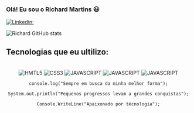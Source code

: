 ### Olá! Eu sou o Richard Martins 😃

[![Linkedin: ](https://img.shields.io/badge/LinkedIn-0077B5?style=for-the-badge&logo=linkedin&logoColor=white)](https://www.linkedin.com/in/richard-henrique-625281309/)



![Richard GitHub stats](https://github-readme-stats.vercel.app/api?username=Richardhmcosta&show_icons=true&theme=radical)

## Tecnologias que eu ultilizo:

<div style="text-align: center;">
    <div style="display: inline-block;"><br/>
        <img align = "center" alt="HMTL5" src="https://img.shields.io/badge/HTML5-E34F26?style=for-the-badge&logo=html5&logoColor=white" />
        <img align = "center" alt="CSS3" src="https://img.shields.io/badge/CSS3-1572B6?style=for-the-badge&logo=css3&logoColor=white" />
         <img align = "center" alt="JAVASCRIPT" src="https://img.shields.io/badge/JavaScript-323330?style=for-the-badge&logo=javascript&logoColor=F7DF1E" />
        <img align = "center" alt="JAVASCRIPT" src="https://img.shields.io/badge/Java-ED8B00?style=for-the-badge&logo=openjdk&logoColor=white" />
        <img align = "center" alt="JAVASCRIPT" src="https://img.shields.io/badge/C%23-239120?style=for-the-badge&logo=c-sharp&logoColor=white" />
    </div>

    console.log("Sempre em busca da minha melhor forma");

    System.out.println("Pequenos progressos levam a grandes conquistas");

    Console.WriteLine("Apaixonado por técnologia");
   
</div>
